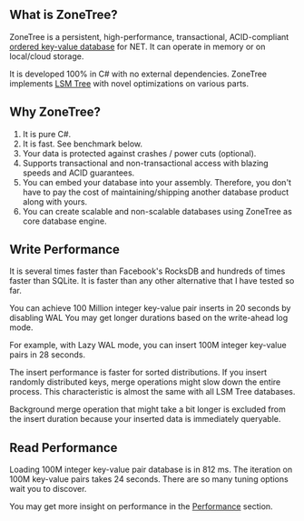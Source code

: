 ## What is ZoneTree?
ZoneTree is a persistent, high-performance, transactional, ACID-compliant [ordered key-value database](https://en.wikipedia.org/wiki/Ordered_Key-Value_Store) for NET. It can operate in memory or on local/cloud storage.

It is developed 100% in C# with no external dependencies. ZoneTree implements [LSM Tree](https://en.wikipedia.org/wiki/Log-structured_merge-tree) with novel optimizations on various parts.

## Why ZoneTree?
1. It is pure C#.
2. It is fast. See benchmark below.
3. Your data is protected against crashes / power cuts (optional).
4. Supports transactional and non-transactional access with blazing speeds and ACID guarantees.
5. You can embed your database into your assembly. Therefore, you don't have to pay the cost of maintaining/shipping another database product along with yours.
6. You can create scalable and non-scalable databases using ZoneTree as core database engine.

##  Write Performance
It is several times faster than Facebook's RocksDB and hundreds of times faster than SQLite. It is faster than any other alternative that I have tested so far.

You can achieve 100 Million integer key-value pair inserts in 20 seconds by disabling WAL You may get longer durations based on the write-ahead log mode. 

For example, with Lazy WAL mode, you can insert 100M integer key-value pairs in 28 seconds.

The insert performance is faster for sorted distributions. If you insert randomly distributed keys, merge operations might slow down the entire process. This characteristic is almost the same with all LSM Tree databases.

Background merge operation that might take a bit longer is excluded from the insert duration because your inserted data is immediately queryable.

## Read Performance
Loading 100M integer key-value pair database is in 812 ms. The iteration on 100M key-value pairs takes 24 seconds. There are so many tuning options wait you to discover.

You may get more insight on performance in the [Performance](docs/ZoneTree/performance.html) section.